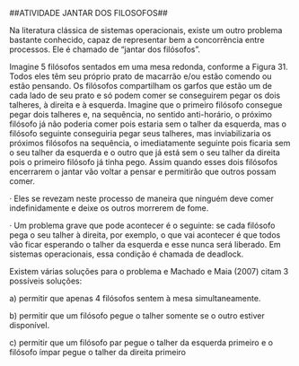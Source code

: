 ##ATIVIDADE JANTAR DOS FILOSOFOS##

Na literatura clássica de sistemas operacionais, existe um outro problema bastante conhecido, capaz de representar bem a concorrência entre processos. Ele é chamado de “jantar dos filósofos”.

Imagine 5 filósofos sentados em uma mesa redonda, conforme a Figura 31. Todos eles têm seu próprio prato de macarrão e/ou estão comendo ou estão pensando. Os filósofos compartilham os garfos que estão um de cada lado de seu prato e só podem comer se conseguirem pegar os dois talheres, à direita e à esquerda. Imagine que o primeiro filósofo consegue pegar dois talheres e, na sequência, no sentido anti-horário, o próximo filósofo já não poderia comer pois estaria sem o talher da esquerda, mas o filósofo seguinte conseguiria pegar seus talheres, mas inviabilizaria os próximos filósofos na sequência, o imediatamente seguinte pois ficaria sem o seu talher da esquerda e o outro que já está sem o seu talher da direita pois o primeiro filósofo já tinha pego. Assim quando esses dois filósofos encerrarem o jantar vão voltar a pensar e permitirão que outros possam comer.

· Eles se revezam neste processo de maneira que ninguém deve comer indefinidamente e deixe os outros morrerem de fome.

· Um problema grave que pode acontecer é o seguinte: se cada filósofo pega o seu talher à direita, por exemplo, o que vai acontecer é que todos vão ficar esperando o talher da esquerda e esse nunca será liberado. Em sistemas operacionais, essa condição é chamada de deadlock.

Existem várias soluções para o problema e Machado e Maia (2007) citam 3 possíveis soluções:

a) permitir que apenas 4 filósofos sentem à mesa simultaneamente.

b) permitir que um filósofo pegue o talher somente se o outro estiver disponível.

c) permitir que um filósofo par pegue o talher da esquerda primeiro e o filósofo ímpar pegue o talher da direita primeiro